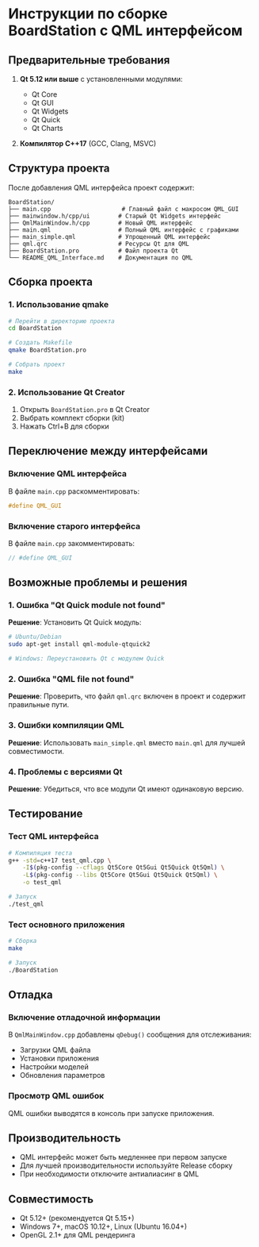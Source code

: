 # Инструкции по сборке BoardStation с QML интерфейсом

## Предварительные требования

1. **Qt 5.12 или выше** с установленными модулями:
   - Qt Core
   - Qt GUI
   - Qt Widgets
   - Qt Quick
   - Qt Charts

2. **Компилятор C++17** (GCC, Clang, MSVC)

## Структура проекта

После добавления QML интерфейса проект содержит:

```
BoardStation/
├── main.cpp                    # Главный файл с макросом QML_GUI
├── mainwindow.h/cpp/ui        # Старый Qt Widgets интерфейс
├── QmlMainWindow.h/cpp        # Новый QML интерфейс
├── main.qml                   # Полный QML интерфейс с графиками
├── main_simple.qml            # Упрощенный QML интерфейс
├── qml.qrc                    # Ресурсы Qt для QML
├── BoardStation.pro           # Файл проекта Qt
└── README_QML_Interface.md    # Документация по QML
```

## Сборка проекта

### 1. Использование qmake

```bash
# Перейти в директорию проекта
cd BoardStation

# Создать Makefile
qmake BoardStation.pro

# Собрать проект
make
```

### 2. Использование Qt Creator

1. Открыть `BoardStation.pro` в Qt Creator
2. Выбрать комплект сборки (kit)
3. Нажать Ctrl+B для сборки

## Переключение между интерфейсами

### Включение QML интерфейса

В файле `main.cpp` раскомментировать:

```cpp
#define QML_GUI
```

### Включение старого интерфейса

В файле `main.cpp` закомментировать:

```cpp
// #define QML_GUI
```

## Возможные проблемы и решения

### 1. Ошибка "Qt Quick module not found"

**Решение**: Установить Qt Quick модуль:
```bash
# Ubuntu/Debian
sudo apt-get install qml-module-qtquick2

# Windows: Переустановить Qt с модулем Quick
```

### 2. Ошибка "QML file not found"

**Решение**: Проверить, что файл `qml.qrc` включен в проект и содержит правильные пути.

### 3. Ошибки компиляции QML

**Решение**: Использовать `main_simple.qml` вместо `main.qml` для лучшей совместимости.

### 4. Проблемы с версиями Qt

**Решение**: Убедиться, что все модули Qt имеют одинаковую версию.

## Тестирование

### Тест QML интерфейса

```bash
# Компиляция теста
g++ -std=c++17 test_qml.cpp \
    -I$(pkg-config --cflags Qt5Core Qt5Gui Qt5Quick Qt5Qml) \
    -L$(pkg-config --libs Qt5Core Qt5Gui Qt5Quick Qt5Qml) \
    -o test_qml

# Запуск
./test_qml
```

### Тест основного приложения

```bash
# Сборка
make

# Запуск
./BoardStation
```

## Отладка

### Включение отладочной информации

В `QmlMainWindow.cpp` добавлены `qDebug()` сообщения для отслеживания:

- Загрузки QML файла
- Установки приложения
- Настройки моделей
- Обновления параметров

### Просмотр QML ошибок

QML ошибки выводятся в консоль при запуске приложения.

## Производительность

- QML интерфейс может быть медленнее при первом запуске
- Для лучшей производительности используйте Release сборку
- При необходимости отключите антиалиасинг в QML

## Совместимость

- Qt 5.12+ (рекомендуется Qt 5.15+)
- Windows 7+, macOS 10.12+, Linux (Ubuntu 16.04+)
- OpenGL 2.1+ для QML рендеринга
